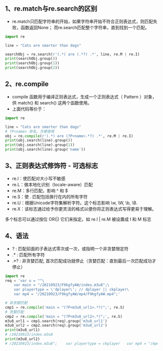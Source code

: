 ## 1、re.match与re.search的区别
- re.match只匹配字符串的开始，如果字符串开始不符合正则表达式，则匹配失败，函数返回None；
  而re.search匹配整个字符串，直到找到一个匹配。
```python
import re

line = "Cats are smarter than dogs"

searchObj = re.search(r'(.*) are (.*?) .*', line, re.M | re.I)
print(searchObj.group())
print(searchObj.group(1))
print(searchObj.group(2))
```

## 2、re.compile
- compile 函数用于编译正则表达式，生成一个正则表达式（ Pattern ）对象，供 match() 和 search() 这两个函数使用。
- 上面代码等价于：
```python
import re

line = "Cats are smarter than dogs"
# ?P<name> 命名，方便使用
obj = re.compile(r'(.*) are (?P<name>.*?) .*', re.M | re.I)
print(obj.search(line).group())
print(obj.search(line).group(1))
print(obj.search(line).group('name'))
```

## 3、正则表达式修饰符 - 可选标志

- re.I：使匹配对大小写不敏感
- re.L：做本地化识别（locale-aware）匹配
- re.M：多行匹配，影响 ^ 和 $
- re.S：使 . 匹配包括换行在内的所有字符
- re.U：根据Unicode字符集解析字符。这个标志影响 \w, \W, \b, \B.
- re.X：该标志通过给予你更灵活的格式以便你将正则表达式写得更易于理解。  

多个标志可以通过按位 OR(|) 它们来指定。如 re.I | re.M 被设置成 I 和 M 标志

## 4、语法

- ? : 匹配前面的子表达式零次或一次，或指明一个非贪婪限定符
- .* : 匹配所有字符
- .*? : 非贪婪匹配, 首次匹配成功就停止（贪婪匹配：直到最后一次匹配成功才停止）
```python
import re
req = 'var u = ""\
	var main = "/20210923/F9kgfyAW/index.m3u8";\
	var playertype = \'dplayer\'; // dplayer || ckplayer\
	var mp4 = "/20210923/F9kgfyAW/mp4/F9kgfyAW.mp4";'

# 非贪婪匹配
cmp1 = re.compile('main = "(?P<m3u8_url1>.*?)";', re.S)
# 贪婪匹配
cmp2 = re.compile('main = "(?P<m3u8_url2>.*)";', re.S)
m3u8_url1 = cmp1.search(req).group('m3u8_url1')
m3u8_url2 = cmp2.search(req).group('m3u8_url2')
print(m3u8_url1)
# /20210923/index.m3u8
print(m3u8_url2)
# /20210923/index.m3u8";	var playertype = ckplayer	var mp4 = "/mp4/F9kgfyAW.mp4
```
